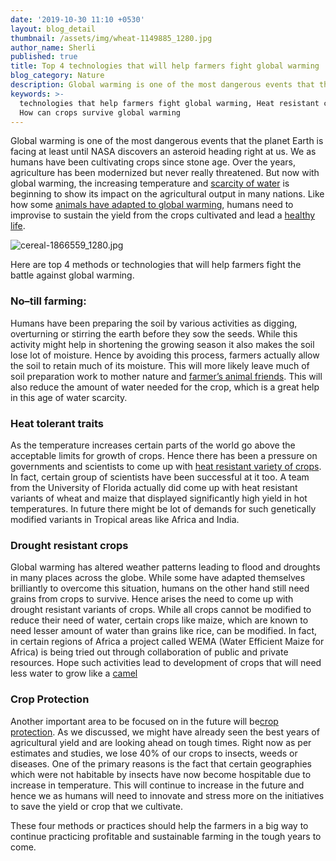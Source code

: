 ```yaml
---
date: '2019-10-30 11:10 +0530'
layout: blog_detail
thumbnail: /assets/img/wheat-1149885_1280.jpg
author_name: Sherli
published: true
title: Top 4 technologies that will help farmers fight global warming
blog_category: Nature
description: Global warming is one of the most dangerous events that the planet...
keywords: >-
  technologies that help farmers fight global warming, Heat resistant crops ,
  How can crops survive global warming
---
```

Global warming is one of the most dangerous events that the planet Earth is facing at least until NASA discovers an asteroid heading right at us. We as humans have been cultivating crops since stone age. Over the years, agriculture has been modernized but never really threatened. But now with global warming, the increasing temperature and [scarcity of water](https://www.toknowisgood.com/2019/06/28/top-5-cities-to-run-out-of-fresh-drinking-water.html) is beginning to show its impact on the agricultural output in many nations. Like how some [animals have adapted to global warming](https://www.toknowisgood.com/2019/10/21/top-4-animals-that-are-trying-their-best-to-adapt-to-climate-change.html), humans need to improvise to sustain the yield from the crops cultivated and lead a [healthy life](https://www.toknowisgood.com/2019/08/10/top-4-diseases-that-are-on-the-rise-due-to-global-warming.html). 

![cereal-1866559_1280.jpg]({{site.baseurl}}/assets/img/Nature/cereal-1866559_1280.jpg)

Here are top 4 methods or technologies that will help farmers fight the battle against global warming.

### No–till farming:

Humans have been preparing the soil by various activities as digging, overturning or stirring the earth before they sow the seeds. While this activity might help in shortening the growing season it also makes the soil lose lot of moisture. Hence by avoiding this process, farmers actually allow the soil to retain much of its moisture. This will more likely leave much of soil preparation work to mother nature and [farmer’s animal friends](https://www.toknowisgood.com/2018/10/28/top-6-animals-that-help-farmers-or-agriculture.html). This will also reduce the amount of water needed for the crop, which is a great help in this age of water scarcity.

### Heat tolerant traits

As the temperature increases certain parts of the world go above the acceptable limits for growth of crops. Hence there has been a pressure on governments and scientists to come up with [heat resistant variety of crops](https://www.ncbi.nlm.nih.gov/pmc/articles/PMC3728475). In fact, certain group of scientists have been successful at it too. A team from the University of Florida actually did come up with heat resistant variants of wheat and maize that displayed significantly high yield in hot temperatures. In future there might be lot of demands for such genetically modified variants in Tropical areas like Africa and India.

### Drought resistant crops

Global warming has altered weather patterns leading to flood and droughts in many places across the globe. While some have adapted themselves brilliantly to overcome this situation, humans on the other hand still need grains from crops to survive. Hence arises the need to come up with drought resistant variants of crops. While all crops cannot be modified to reduce their need of water, certain crops like maize, which are known to need lesser amount of water than grains like rice, can be modified. In fact, in certain regions of Africa a project called WEMA (Water Efficient Maize for Africa) is being tried out through collaboration of public and private resources. Hope such activities lead to development of crops that will need less water to grow like a [camel](https://www.toknowisgood.com/2019/01/04/animals-that-don-t-drink-water.html)

### Crop Protection

Another important area to be focused on in the future will be[crop protection](https://www.journals.elsevier.com/crop-protection). As we discussed, we might have already seen the best years of agricultural yield and are looking ahead on tough times. Right now as per estimates and studies, we lose 40% of our crops to insects, weeds or diseases. One of the primary reasons is the fact that certain geographies which were not habitable by insects have now become hospitable due to increase in temperature. This will continue to increase in the future and hence we as humans will need to innovate and stress more on the initiatives to save the yield or crop that we cultivate.

These four methods or practices should help the farmers in a big way to continue practicing profitable and sustainable farming in the tough years to come.





